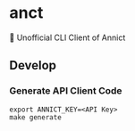 # anct

💊 Unofficial CLI Client of Annict

## Develop

### Generate API Client Code

```
export ANNICT_KEY=<API Key>
make generate
```
